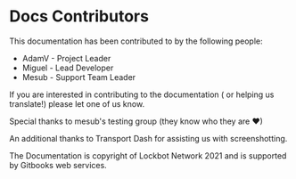 # Docs Contributors

This documentation has been contributed to by the following people:

* AdamV - Project Leader
* Miguel - Lead Developer
* Mesub - Support Team Leader



If you are interested in contributing to the documentation \( or helping us translate!\) please let one of us know.

Special thanks to mesub's testing group \(they know who they are ♥\)

An additional thanks to Transport Dash for assisting us with screenshotting.

The Documentation is copyright of Lockbot Network 2021 and is supported by Gitbooks web services.

